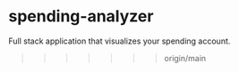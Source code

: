 # spending-analyzer
Full stack application that visualizes your spending account.
>>>>>>> origin/main
